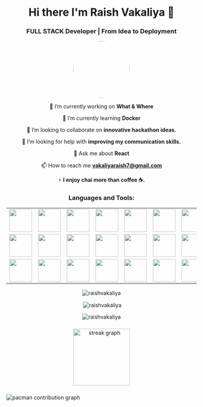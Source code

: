<h1 align="center">Hi there I'm Raish Vakaliya 👋</h1>
<h3 align="center">FULL STACK Developer | From Idea to Deployment</h3>

<div align="center">
  <img src="https://pbs.twimg.com/profile_images/1911300982194962433/BoalmN03_200x200.jpg" 
     height="150" 
     style="border-radius: 50%;" />
</div>

<div align="center">

🔭 I’m currently working on **What & Where**

🌱 I’m currently learning **Docker**

👯 I’m looking to collaborate on **innovative hackathon ideas.**

🤝 I’m looking for help with **improving my communication skills.**

💬 Ask me about **React**

📫 How to reach me **vakaliyaraish7@gmail.com**

⚡ **I enjoy chai more than coffee ☕.**
</div>

<h3 align="center">Languages and Tools:</h3>
<div align="center">

| | | | | | | |
|---|---|---|---|---|---|---|
| <img src="https://skillicons.dev/icons?i=ts" height="60" /> | <img src="https://skillicons.dev/icons?i=tailwind" height="60" /> | <img src="https://skillicons.dev/icons?i=py" height="60" /> | <img src="https://skillicons.dev/icons?i=c" height="60" /> | <img src="https://skillicons.dev/icons?i=cpp" height="60" /> | <img src="https://skillicons.dev/icons?i=react" height="60" /> | <img src="https://skillicons.dev/icons?i=express" height="60" /> |
| <img src="https://skillicons.dev/icons?i=firebase" height="60" /> | <img src="https://skillicons.dev/icons?i=git" height="60" /> | <img src="https://skillicons.dev/icons?i=github" height="60" /> | <img src="https://skillicons.dev/icons?i=html" height="60" /> | <img src="https://skillicons.dev/icons?i=js" height="60" /> | <img src="https://skillicons.dev/icons?i=mongodb" height="60" /> | <img src="https://skillicons.dev/icons?i=netlify" height="60" /> |
| <img src="https://skillicons.dev/icons?i=nodejs" height="60" /> | <img src="https://skillicons.dev/icons?i=postman" height="60" /> | <img src="https://skillicons.dev/icons?i=vite" height="60" /> | <img src="https://skillicons.dev/icons?i=vercel" height="60" /> | <img src="https://skillicons.dev/icons?i=css" height="60" /> | <img src="https://skillicons.dev/icons?i=electron" height="60" /> |   <img src="https://skillicons.dev/icons?i=supabase" height="60" /> |   |

</div>


<p align="center"><img align="center" src="https://github-readme-stats.vercel.app/api/top-langs?username=raishvakaliya&show_icons=true&locale=en&layout=compact" alt="raishvakaliya" /></p>

<p align="center">&nbsp;<img align="center" src="https://github-readme-stats.vercel.app/api?username=raishvakaliya&show_icons=true&locale=en" alt="raishvakaliya" /></p>

<p align="center"><img align="center" src="https://github-readme-streak-stats.herokuapp.com/?user=raishvakaliya&" alt="raishvakaliya" /></p>

###

<div align="center">
  <img src="https://streak-stats.demolab.com?user=RaishVakaliya&locale=en&mode=daily&theme=dracula&hide_border=false&border_radius=5&order=3" height="150" alt="streak graph"  />
</div>

###

<picture>
  <source media="(prefers-color-scheme: dark)" srcset="https://raw.githubusercontent.com/RaishVakaliya/RaishVakaliya/output/pacman-contribution-graph-dark.svg">
  <source media="(prefers-color-scheme: light)" srcset="https://raw.githubusercontent.com/RaishVakaliya/RaishVakaliya/output/pacman-contribution-graph.svg">
  <img alt="pacman contribution graph" src="https://raw.githubusercontent.com/RaishVakaliya/RaishVakaliya/output/pacman-contribution-graph.svg">
</picture>

###
